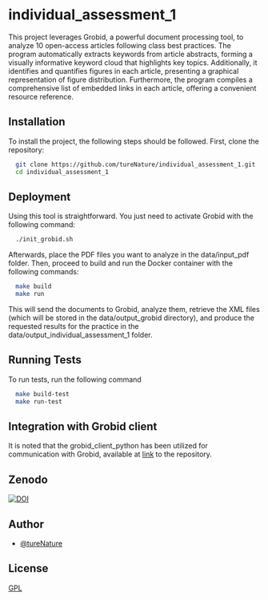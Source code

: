 
# individual_assessment_1

This project leverages Grobid, a powerful document processing tool, to analyze 10 open-access articles following class best practices. The program automatically extracts keywords from article abstracts, forming a visually informative keyword cloud that highlights key topics. Additionally, it identifies and quantifies figures in each article, presenting a graphical representation of figure distribution. Furthermore, the program compiles a comprehensive list of embedded links in each article, offering a convenient resource reference.

## Installation

To install the project, the following steps should be followed. First, clone the repository:

```bash
  git clone https://github.com/tureNature/individual_assessment_1.git
  cd individual_assessment_1
```

## Deployment

Using this tool is straightforward. You just need to activate Grobid with the following command:

```bash
  ./init_grobid.sh
```
Afterwards, place the PDF files you want to analyze in the data/input_pdf folder. Then, proceed to build and run the Docker container with the following commands:

```bash
  make build
  make run
```

This will send the documents to Grobid, analyze them, retrieve the XML files (which will be stored in the data/output_grobid directory), and produce the requested results for the practice in the data/output_individual_assessment_1 folder.

## Running Tests

To run tests, run the following command

```bash
  make build-test
  make run-test
```

## Integration with Grobid client

It is noted that the grobid_client_python has been utilized for communication with Grobid, available at [link](https://github.com/kermitt2/grobid_client_python) to the repository.

## Zenodo

[![DOI](https://zenodo.org/badge/764234292.svg)](https://zenodo.org/doi/10.5281/zenodo.10783111)

## Author

- [@tureNature](https://www.github.com/tureNature)


## License

[GPL](https://choosealicense.com/licenses/gpl/)

